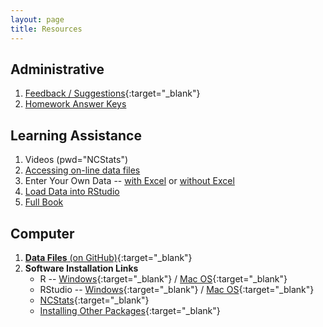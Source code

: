 ```yaml
---
layout: page
title: Resources
---
```


## Administrative
1. [Feedback / Suggestions](https://www.suggestionox.com/r/W16-207){:target="_blank"}
1. [Homework Answer Keys](homework-keys)

## Learning Assistance
1. Videos (pwd="NCStats")
  1. [Accessing on-line data files](https://vimeo.com/user45324800/ncstats-preparedatawebpage)
  1. Enter Your Own Data -- [with Excel](https://vimeo.com/user45324800/ncstats-preparedataexcel) or [without Excel](https://vimeo.com/user45324800/ncstats-preparedatatextfile)
  1. [Load Data into RStudio](https://vimeo.com/user45324800/ncstats-loadcsvrstudio)
1. [Full Book](../book/Biometry_noPrint.PDF)

## Computer
1. [**Data Files** (on GitHub)](https://github.com/droglenc/NCData){:target="_blank"}
1. **Software Installation Links**
    * R -- [Windows](http://derekogle.com/IFAR/supplements/installations/InstallRWin.html){:target="_blank"} / [Mac OS](http://derekogle.com/IFAR/supplements/installations/InstallRMac.html){:target="_blank"}
    * RStudio -- [Windows](http://derekogle.com/IFAR/supplements/installations/InstallRStudioWin.html){:target="_blank"} / [Mac OS](http://derekogle.com/IFAR/supplements/installations/InstallPackagesRMac.html){:target="_blank"}
    * [NCStats](https://github.com/droglenc/NCStats#installation){:target="_blank"}
    * [Installing Other Packages](http://derekogle.com/IFAR/supplements/installations/InstallPackagesRStudio.html){:target="_blank"}
